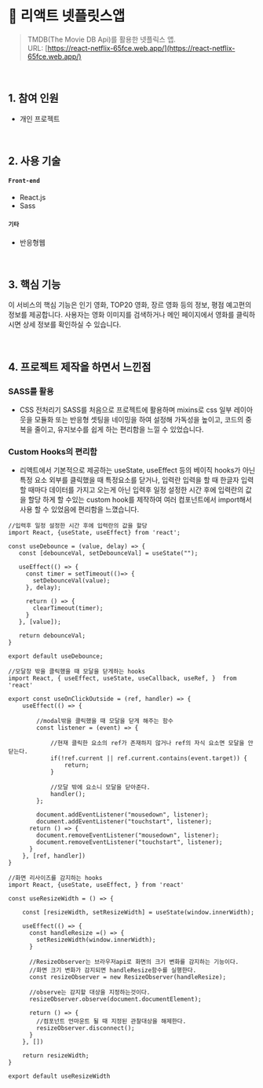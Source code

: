 # :pushpin: 리액트 넷플릿스앱
> TMDB(The Movie DB Api)를 활용한 넷플릭스 앱. </br>
> URL: [https://react-netflix-65fce.web.app/](https://react-netflix-65fce.web.app/) 

</br>

## 1. 참여 인원
- 개인 프로젝트 

</br>

## 2. 사용 기술
#### `Front-end`
  - React.js
  - Sass

#### `기타`
  - 반응형웹

</br>


## 3. 핵심 기능
이 서비스의 핵심 기능은 인기 영화, TOP20 영화, 장르 영화 등의 정보, 평점 예고편의 정보를 제공합니다.
사용자는 영화 이미지를 검색하거나 메인 페이지에서 영화를 클릭하시면 상세 정보를 확인하실 수 있습니다.  

<br/>


## 4. 프로젝트 제작을 하면서 느낀점
### SASS를 활용
- CSS 전처리기 SASS를 처음으로 프로젝트에 활용하며 mixins로 css 일부 레이아웃을 모듈화 또는 반응형 셋팅을 네이밍을 하여 설정해 가독성을 높이고, 코드의 중복을 줄이고, 유지보수를 쉽게 하는 편리함을 느낄 수 있었습니다.

### Custom Hooks의 편리함 
- 리액트에서 기본적으로 제공하는 useState, useEffect 등의 베이직 hooks가 아닌 특정 요소 외부를 클릭했을 때 특정요소를 닫거나, 입력란 입력을 할 때 한글자 입력할 때마다 데이터를 가지고 오는게 아닌 입력후 일정 설정한 시간 후에 입력란의 값을 할당
하게 할 수있는 custom hook를 제작하여 여러 컴포넌트에서 import해서 사용 할 수 있었음에 편리함을 느꼈습니다.
  
 ```
//입력후 일정 설정한 시간 후에 입력란의 값을 할당
import React, {useState, useEffect} from 'react';

const useDebounce = (value, delay) => {
    const [debounceVal, setDebounceVal] = useState("");

    useEffect(() => {
      const timer = setTimeout(()=> {
        setDebounceVal(value);
      }, delay);
    
      return () => {
        clearTimeout(timer);
      }
    }, [value]);

    return debounceVal;
}

export default useDebounce;

```


```
//모달창 밖을 클릭했을 때 모달을 닫게하는 hooks
import React, { useEffect, useState, useCallback, useRef, }  from 'react'

export const useOnClickOutside = (ref, handler) => {
    useEffect(() => {

        //modal밖을 클릭했을 때 모달을 닫게 해주는 함수
        const listener = (event) => {
           
            //현재 클릭한 요소의 ref가 존재하지 않거나 ref의 자식 요소면 모달을 안 닫는다.
            if(!ref.current || ref.current.contains(event.target)) {
                return;
            }

            //모달 밖에 요소니 모달을 닫아준다.
            handler();
        };
        
        document.addEventListener("mousedown", listener);
        document.addEventListener("touchstart", listener);
      return () => {
        document.removeEventListener("mousedown", listener);
        document.removeEventListener("touchstart", listener);
      }
    }, [ref, handler])
}

```

```
//화면 리사이즈를 감지하는 hooks
import React, {useState, useEffect, } from 'react'

const useResizeWidth = () => {

    const [resizeWidth, setResizeWidth] = useState(window.innerWidth);

    useEffect(() => {
      const handleResize =() => {
        setResizeWidth(window.innerWidth);
      }
  
      //ResizeObserver는 브라우저api로 화면의 크기 변화를 감지하는 기능이다.
      //화면 크기 변화가 감지되면 handleResize함수를 실행한다.
      const resizeObserver = new ResizeObserver(handleResize);
  
      //observe는 감지할 대상을 지정하는것이다.
      resizeObserver.observe(document.documentElement);
  
      return () => {
        //컴포넌트 언마운트 될 때 지정된 관찰대상을 해제한다.
        resizeObserver.disconnect();
      }
    }, [])
    
    return resizeWidth;
}

export default useResizeWidth
```

